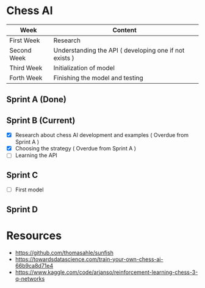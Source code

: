 # Chess AI
| Week | Content |
| --- | --- |
| First Week | Research |
| Second Week | Understanding the API ( developing one if not exists ) |
| Third Week | Initialization of model |
| Forth Week | Finishing the model and testing |

## Sprint A (Done)

## Sprint B (Current)
- [x] Research about chess AI development and examples ( Overdue from Sprint A )
- [x] Choosing the strategy ( Overdue from Sprint A )
- [ ] Learning the API

## Sprint C
- [ ] First model

## Sprint D

# Resources
- https://github.com/thomasahle/sunfish
- https://towardsdatascience.com/train-your-own-chess-ai-66b9ca8d71e4
- https://www.kaggle.com/code/arjanso/reinforcement-learning-chess-3-q-networks
